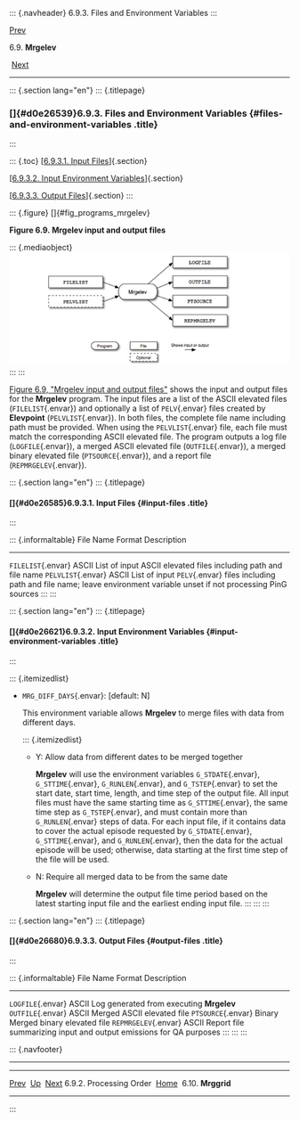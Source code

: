 ::: {.navheader}
6.9.3. Files and Environment Variables
:::

[Prev](ch06s09s02.html) 

6.9. **Mrgelev**

 [Next](ch06s10.html)

------------------------------------------------------------------------

::: {.section lang="en"}
::: {.titlepage}
<div>

<div>

### []{#d0e26539}6.9.3. Files and Environment Variables {#files-and-environment-variables .title}

</div>

</div>
:::

::: {.toc}
[[6.9.3.1. Input Files](ch06s09s03.html#d0e26585)]{.section}

[[6.9.3.2. Input Environment
Variables](ch06s09s03.html#d0e26621)]{.section}

[[6.9.3.3. Output Files](ch06s09s03.html#d0e26680)]{.section}
:::

::: {.figure}
[]{#fig_programs_mrgelev}

**Figure 6.9. Mrgelev input and output files**

::: {.mediaobject}
![Mrgelev input and output files](images\programs\mrgelev_html.jpg)
:::
:::

[Figure 6.9, "Mrgelev input and output
files"](ch06s09s03.html#fig_programs_mrgelev "Figure 6.9. Mrgelev input and output files")
shows the input and output files for the **Mrgelev** program. The input
files are a list of the ASCII elevated files (`FILELIST`{.envar}) and
optionally a list of `PELV`{.envar} files created by **Elevpoint**
(`PELVLIST`{.envar}). In both files, the complete file name including
path must be provided. When using the `PELVLIST`{.envar} file, each file
must match the corresponding ASCII elevated file. The program outputs a
log file (`LOGFILE`{.envar}), a merged ASCII elevated file
(`OUTFILE`{.envar}), a merged binary elevated file (`PTSOURCE`{.envar}),
and a report file (`REPMRGELEV`{.envar}).

::: {.section lang="en"}
::: {.titlepage}
<div>

<div>

#### []{#d0e26585}6.9.3.1. Input Files {#input-files .title}

</div>

</div>
:::

::: {.informaltable}
  File Name            Format   Description
  -------------------- -------- ----------------------------------------------------------------------------------------------------------------------------------
  `FILELIST`{.envar}   ASCII    List of input ASCII elevated files including path and file name
  `PELVLIST`{.envar}   ASCII    List of input `PELV`{.envar} files including path and file name; leave environment variable unset if not processing PinG sources
:::
:::

::: {.section lang="en"}
::: {.titlepage}
<div>

<div>

#### []{#d0e26621}6.9.3.2. Input Environment Variables {#input-environment-variables .title}

</div>

</div>
:::

::: {.itemizedlist}
-   `MRG_DIFF_DAYS`{.envar}: \[default: N\]

    This environment variable allows **Mrgelev** to merge files with
    data from different days.

    ::: {.itemizedlist}
    -   Y: Allow data from different dates to be merged together

        **Mrgelev** will use the environment variables
        `G_STDATE`{.envar}, `G_STTIME`{.envar}, `G_RUNLEN`{.envar}, and
        `G_TSTEP`{.envar} to set the start date, start time, length, and
        time step of the output file. All input files must have the same
        starting time as `G_STTIME`{.envar}, the same time step as
        `G_TSTEP`{.envar}, and must contain more than `G_RUNLEN`{.envar}
        steps of data. For each input file, if it contains data to cover
        the actual episode requested by `G_STDATE`{.envar},
        `G_STTIME`{.envar}, and `G_RUNLEN`{.envar}, then the data for
        the actual episode will be used; otherwise, data starting at the
        first time step of the file will be used.

    -   N: Require all merged data to be from the same date

        **Mrgelev** will determine the output file time period based on
        the latest starting input file and the earliest ending input
        file.
    :::
:::
:::

::: {.section lang="en"}
::: {.titlepage}
<div>

<div>

#### []{#d0e26680}6.9.3.3. Output Files {#output-files .title}

</div>

</div>
:::

::: {.informaltable}
  File Name              Format   Description
  ---------------------- -------- --------------------------------------------------------------------
  `LOGFILE`{.envar}      ASCII    Log generated from executing **Mrgelev**
  `OUTFILE`{.envar}      ASCII    Merged ASCII elevated file
  `PTSOURCE`{.envar}     Binary   Merged binary elevated file
  `REPMRGELEV`{.envar}   ASCII    Report file summarizing input and output emissions for QA purposes
:::
:::
:::

::: {.navfooter}

------------------------------------------------------------------------

  -------------------------- -------------------- -----------------------
  [Prev](ch06s09s02.html)     [Up](ch06s09.html)     [Next](ch06s10.html)
  6.9.2. Processing Order     [Home](index.html)        6.10. **Mrggrid**
  -------------------------- -------------------- -----------------------
:::
